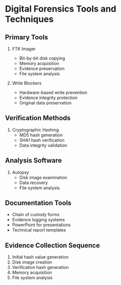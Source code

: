 # Digital Forensics Tools and Techniques

## Primary Tools
1. FTK Imager
   - Bit-by-bit disk copying
   - Memory acquisition
   - Evidence preservation
   - File system analysis

2. Write Blockers
   - Hardware-based write prevention
   - Evidence integrity protection
   - Original data preservation

## Verification Methods
1. Cryptographic Hashing
   - MD5 hash generation
   - SHA1 hash verification
   - Data integrity validation

## Analysis Software
1. Autopsy
   - Disk image examination
   - Data recovery
   - File system analysis

## Documentation Tools
- Chain of custody forms
- Evidence logging systems
- PowerPoint for presentations
- Technical report templates

## Evidence Collection Sequence
1. Initial hash value generation
2. Disk image creation
3. Verification hash generation
4. Memory acquisition
5. File system analysis